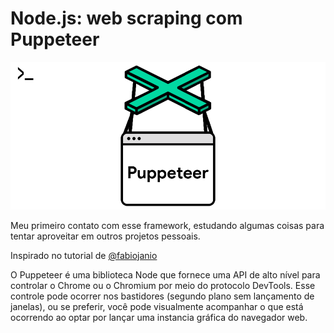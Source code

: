 # Node.js: web scraping com Puppeteer

![Puppeteer](/assets/logo.png)

Meu primeiro contato com esse framework, estudando algumas coisas para tentar aproveitar em outros projetos pessoais.

Inspirado no tutorial de [@fabiojanio](https://medium.com/@fabiojanio/node-js-web-scraping-com-puppeteer-29dd974eb042)

O Puppeteer é uma biblioteca Node que fornece uma API de alto nível para controlar o Chrome ou o Chromium por meio do protocolo DevTools. Esse controle pode ocorrer nos bastidores (segundo plano sem lançamento de janelas), ou se preferir, você pode visualmente acompanhar o que está ocorrendo ao optar por lançar uma instancia gráfica do navegador web.